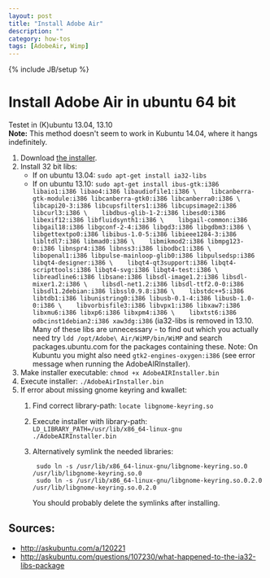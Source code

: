 ```yaml
---
layout: post
title: "Install Adobe Air"
description: ""
category: how-tos
tags: [AdobeAir, Wimp]
---
```

{% include JB/setup %}

Install Adobe Air in ubuntu 64 bit
==================================
Testet in (K)ubuntu 13.04, 13.10   
**Note:** This method doesn't seem to work in Kubuntu 14.04,
where it hangs indefinitely.

1. Download [the installer](http://airdownload.adobe.com/air/lin/download/2.6/AdobeAIRInstaller.bin).
2. Install 32 bit libs:
    * If on ubuntu 13.04: `sudo apt-get install ia32-libs`
    * If on ubuntu 13.10:
    `sudo apt-get install ibus-gtk:i386 libaio1:i386 libao4:i386 libaudiofile1:i386 \   
    libcanberra-gtk-module:i386 libcanberra-gtk0:i386 libcanberra0:i386 \   
    libcapi20-3:i386 libcupsfilters1:i386 libcupsimage2:i386 libcurl3:i386 \   
    libdbus-glib-1-2:i386 libesd0:i386 libexif12:i386 libfluidsynth1:i386 \   
    libgail-common:i386 libgail18:i386 libgconf-2-4:i386 libgd3:i386 libgdbm3:i386 \   
    libgettextpo0:i386 libibus-1.0-5:i386 libieee1284-3:i386 libltdl7:i386 libmad0:i386 \   
    libmikmod2:i386 libmpg123-0:i386 libnspr4:i386 libnss3:i386 libodbc1:i386 \   
    libopenal1:i386 libpulse-mainloop-glib0:i386 libpulsedsp:i386 libqt4-designer:i386 \   
    libqt4-qt3support:i386 libqt4-scripttools:i386 libqt4-svg:i386 libqt4-test:i386 \   
    libreadline6:i386 libsane:i386 libsdl-image1.2:i386 libsdl-mixer1.2:i386 \   
    libsdl-net1.2:i386 libsdl-ttf2.0-0:i386 libsdl1.2debian:i386 libssl0.9.8:i386 \   
    libstdc++5:i386 libtdb1:i386 libunistring0:i386 libusb-0.1-4:i386 libusb-1.0-0:i386 \   
    libvorbisfile3:i386 libvpx1:i386 libxaw7:i386 libxmu6:i386 libxp6:i386 libxpm4:i386 \   
    libxtst6:i386 odbcinst1debian2:i386 xaw3dg:i386`
    (ia32-libs is removed in 13.10. Many of these libs are unnecessary - to find out which you actually need try `ldd /opt/Adobe\ Air/WiMP/bin/WiMP` and search packages.ubuntu.com for the packages containing these.
    Note: On Kubuntu you might also need `gtk2-engines-oxygen:i386` (see error message when running the AdobeAIRInstaller).
3. Make installer executable: `chmod +x AdobeAIRInstaller.bin`
4. Execute installer: `./AdobeAirInstaller.bin`
5. If error about missing gnome keyring and kwallet:
    1. Find correct library-path: `locate libgnome-keyring.so`
    2. Execute installer with library-path: `LD_LIBRARY_PATH=/usr/lib/x86_64-linux-gnu ./AdobeAIRInstaller.bin`
    3. Alternatively symlink the needed libraries:
    
            sudo ln -s /usr/lib/x86_64-linux-gnu/libgnome-keyring.so.0 /usr/lib/libgnome-keyring.so.0   
            sudo ln -s /usr/lib/x86_64-linux-gnu/libgnome-keyring.so.0.2.0 /usr/lib/libgnome-keyring.so.0.2.0

        You should probably delete the symlinks after installing.



Sources:
---
* http://askubuntu.com/a/120221
* http://askubuntu.com/questions/107230/what-happened-to-the-ia32-libs-package

